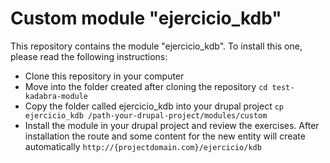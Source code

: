 # Custom module "ejercicio_kdb"

This repository contains the module "ejercicio_kdb". To install this one, please read the following instructions:

- Clone this repository in your computer
- Move into the folder created after cloning the repository 
  `cd test-kadabra-module`
- Copy the folder called ejercicio_kdb into your drupal project
  `cp ejercicio_kdb /path-your-drupal-project/modules/custom`
- Install the module in your drupal project and review the exercises. After installation the route and some content for the new entity will create automatically
  `http://{projectdomain.com}/ejercicio/kdb`